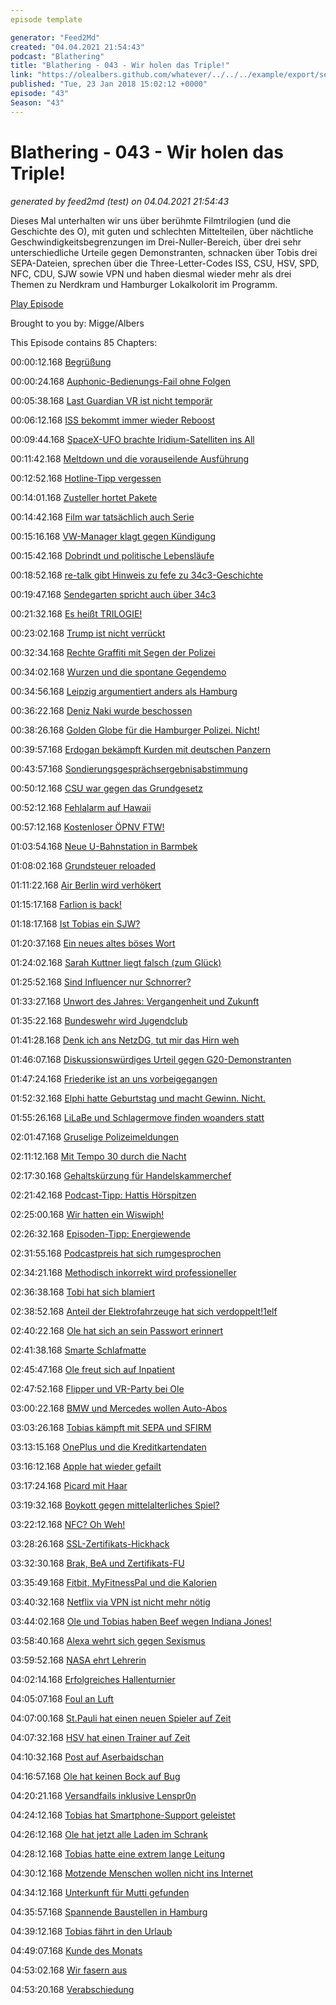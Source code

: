 ```yaml
---
episode template

generator: "Feed2Md"
created: "04.04.2021 21:54:43"
podcast: "Blathering"
title: "Blathering - 043 - Wir holen das Triple!"
link: "https://olealbers.github.com/whatever/../../../example/export/seasons/3/2018/1/Blathering - 043 - Wir holen das Triple!.md"
published: "Tue, 23 Jan 2018 15:02:12 +0000"
episode: "43"
Season: "43"
---
```


# Blathering - 043 - Wir holen das Triple!
_generated by feed2md (test) on 04.04.2021 21:54:43_

Dieses Mal unterhalten wir uns über berühmte Filmtrilogien (und die Geschichte des O), mit guten und schlechten Mittelteilen, über nächtliche Geschwindigkeitsbegrenzungen im Drei-Nuller-Bereich, über drei sehr unterschiedliche Urteile gegen Demonstranten, schnacken über Tobis drei SEPA-Dateien, sprechen über die Three-Letter-Codes ISS, CSU, HSV, SPD, NFC, CDU, SJW sowie VPN und haben diesmal wieder mehr als drei Themen zu Nerdkram und Hamburger Lokalkolorit im Programm.

[Play Episode](https://www.blathering.de/podlove/file/402/s/feed/c/mp3/blathering_043.mp3)

Brought to you by: Migge/Albers

This Episode contains 85 Chapters:


00:00:12.168 [Begrüßung]()

00:00:24.168 [Auphonic-Bedienungs-Fail ohne Folgen](https://twitter.com/MartinRuetzler/status/950663301993811969)

00:05:38.168 [Last Guardian VR ist nicht temporär](http://www.gamepro.de/artikel/the-last-guardian-adventure-bekommt-standalone-vr-demo-schon-naechste-woche,3323342.html)

00:06:12.168 [ISS bekommt immer wieder Reboost](https://www.youtube.com/watch?v=CsZUkrGGfuo)

00:09:44.168 [SpaceX-UFO brachte Iridium-Satelliten ins All](https://twitter.com/ComPod/status/951089430089097217)

00:11:42.168 [Meltdown und die vorauseilende Ausführung](https://en.wikipedia.org/wiki/Meltdown_(security_vulnerability)#Background_%E2%80%93_modern_CPU_design)

00:12:52.168 [Hotline-Tipp vergessen](https://www.paketda.de/dhl/dhl-hotline.php)

00:14:01.168 [Zusteller hortet Pakete](https://www.merkur.de/lokales/fuerstenfeldbruck/groebenzell-ort28765/zusteller-entsorgt-online-pakete-polizei-als-paket-station-9498585.html)

00:14:42.168 [Film war tatsächlich auch Serie](https://de.wikipedia.org/wiki/Alien_Nation_(Fernsehserie))

00:15:16.168 [VW-Manager klagt gegen Kündigung](http://www.tagesschau.de/wirtschaft/vw-kuendigung-103.html)

00:15:42.168 [Dobrindt und politische Lebensläufe](https://www.alexander-dobrindt.org/pers%C3%B6nliches/)

00:18:52.168 [re-talk gibt Hinweis zu fefe zu 34c3-Geschichte](https://blog.fefe.de/?ts=a4b95c21)

00:19:47.168 [Sendegarten spricht auch über 34c3](https://sendegarten.de/2018/01/21/seg043-rollrasen/)

00:21:32.168 [Es heißt TRILOGIE!](https://twitter.com/MartinRuetzler/status/953874175189569537)

00:23:02.168 [Trump ist nicht verrückt](http://wochendaemmerung.de/127-geistig-fit-aber-ohne-regierung/)

00:32:34.168 [Rechte Graffiti mit Segen der Polizei](https://www.tag24.de/nachrichten/chemnitz-sachsen-sonnenberg-sonnenstrasse-martinstrasse-nazi-schmierereien-jakobstrasse-baecker-yavuz-kaya-418545)

00:34:02.168 [Wurzen und die spontane Gegendemo](https://www.tag24.de/nachrichten/kundgebung-gegen-rechte-gewalt-in-wurzen-polizei-alles-friedlich-d510475)

00:34:56.168 [Leipzig argumentiert anders als Hamburg](http://www.taz.de/!5476602/)

00:36:22.168 [Deniz Naki wurde beschossen](http://www.dw.com/de/naki-ich-bin-kein-politiker-ich-bin-ein-sportler/a-42088153)

00:38:26.168 [Golden Globe für die Hamburger Polizei. Nicht!](https://www.zdf.de/nachrichten/heute/fatih-akin-gewinnt-golden-globe-mit-aus-dem-nichts-100.html)

00:39:57.168 [Erdogan bekämpft Kurden mit deutschen Panzern](https://www.stern.de/politik/ausland/warum-greift-nato-partner-tuerkei-den-nato-verbuendeten-ypg-an--7832636.html)

00:43:57.168 [Sondierungsgesprächsergebnisabstimmung](https://twitter.com/sixtus/status/950307096544927744)

00:50:12.168 [CSU war gegen das Grundgesetz](https://de.wikipedia.org/wiki/Grundgesetz_f%C3%BCr_die_Bundesrepublik_Deutschland#Genehmigung_und_Ratifikation_des_Grundgesetzes)

00:52:12.168 [Fehlalarm auf Hawaii](https://www.derstandard.de/story/2000072435787/passwort-fuer-hawaiis-alarmdienst-war-in-oeffentlichem-foto-sichtbar)

00:57:12.168 [Kostenloser ÖPNV FTW!](https://www.youtube.com/watch?v=7fD2sOfEWhg)

01:03:54.168 [Neue U-Bahnstation in Barmbek](https://www.abendblatt.de/hamburg/article213143831/Rot-Gruen-plant-neue-U-Bahnstation-in-Barmbek-Nord.html)

01:08:02.168 [Grundsteuer reloaded](http://www.wiwo.de/politik/deutschland/kostenexplosion-warum-die-grundsteuer-so-teuer-werden-kann/20874328.html)

01:11:22.168 [Air Berlin wird verhökert](https://www.dechow.de/auction/lot/30851)

01:15:17.168 [Farlion is back!](https://plus.google.com/)

01:18:17.168 [Ist Tobias ein SJW?](https://twitter.com/tmigge/status/954434122960834560)

01:20:37.168 [Ein neues altes böses Wort](https://de.wikipedia.org/wiki/Winkeladvokat)

01:24:02.168 [Sarah Kuttner liegt falsch (zum Glück)](https://twitter.com/tmigge/status/953700265978400768)

01:25:52.168 [Sind Influencer nur Schnorrer?](https://twitter.com/tmigge/status/954394271137845248)

01:33:27.168 [Unwort des Jahres: Vergangenheit und Zukunft](https://de.wikipedia.org/wiki/Unwort_des_Jahres_(Deutschland))

01:35:22.168 [Bundeswehr wird Jugendclub](https://www.weser-kurier.de/deutschland-welt/deutschland-welt-politik_artikel,-bundeswehr-zahl-der-minderjaehrigen-soldaten-hat-sich-verdreifacht-_arid,1687660.html)

01:41:28.168 [Denk ich ans NetzDG, tut mir das Hirn weh](https://www.kuechenstud.io/lagedernation/2018/01/20/ldn083-regierungsbildung-spd-parteitag-bayern-plan-asylzahlen-post-us-shutdown/)

01:46:07.168 [Diskussionswürdiges Urteil gegen G20-Demonstranten](https://plus.google.com/109340908487231171279/posts/NHpW5YmbhG1)

01:47:24.168 [Friederike ist an uns vorbeigegangen](https://www.flightradar24.com/data/aircraft/f-gstb#1028bdfc)

01:52:32.168 [Elphi hatte Geburtstag und macht Gewinn. Nicht.](https://www.abendblatt.de/hamburg/elbphilharmonie/article213055913/Die-Elbphilharmonie-macht-542-000-Euro-Gewinn.html)

01:55:26.168 [LiLaBe und Schlagermove finden woanders statt](http://www.lilabe.de/)

02:01:47.168 [Gruselige Polizeimeldungen](https://www.presseportal.de/blaulicht/pm/6337/3840017)

02:11:12.168 [Mit Tempo 30 durch die Nacht](http://www.hamburg.de/pressearchiv-fhh/10234572/2018-01-10-bue-tempo30-nachts/)

02:17:30.168 [Gehaltskürzung für Handelskammerchef](https://www.ndr.de/nachrichten/hamburg/Handelskammer-Hauptgeschaeftsfuehrer-tritt-zurueck,handelskammer248.html)

02:21:42.168 [Podcast-Tipp: Hattis Hörspitzen](http://hoerspitzen.de/)

02:25:00.168 [Wir hatten ein Wiswiph!](https://twitter.com/blubberfrosch/status/951687924537614336)

02:26:32.168 [Episoden-Tipp: Energiewende](https://forschergeist.de/podcast/fg053-energiewende/)

02:31:55.168 [Podcastpreis hat sich rumgesprochen](http://whats-in-your-pants.de/)

02:34:21.168 [Methodisch inkorrekt wird professioneller](http://minkorrekt.de/)

02:36:38.168 [Tobi hat sich blamiert](https://podseed.org/)

02:38:52.168 [Anteil der Elektrofahrzeuge hat sich verdoppelt!1elf](https://t3n.de/news/elektromobilitaet-elektroautos-deutschland-918803/)

02:40:22.168 [Ole hat sich an sein Passwort erinnert]()

02:41:38.168 [Smarte Schlafmatte](https://health.nokia.com/de/de/sleep)

02:45:47.168 [Ole freut sich auf Inpatient](https://www.playstation.com/de-de/games/the-inpatient-ps4/)

02:47:52.168 [Flipper und VR-Party bei Ole](https://twitter.com/tmigge/status/954810971759005698)

03:00:22.168 [BMW und Mercedes wollen Auto-Abos](https://www.golem.de/news/vertriebsmodell-bmw-und-mercedes-wollen-auto-abos-anbieten-1801-132204.html)

03:03:26.168 [Tobias kämpft mit SEPA und SFIRM](https://www.hettwer-beratung.de/sepa-spezialwissen/sepa-kontoverbindungsdaten/iban-only-verfahren/)

03:13:15.168 [OnePlus und die Kreditkartendaten](https://www.golem.de/news/magento-kreditkartendaten-von-bis-zu-40-000-oneplus-kaeufern-kopiert-1801-132267.html)

03:16:12.168 [Apple hat wieder gefailt](https://www.heise.de/mac-and-i/meldung/Textbombe-crasht-iOS-und-macOS-3943828.html)

03:17:24.168 [Picard mit Haar](https://plus.google.com/+MarcoModano/posts/B7uSQCTYU55)

03:19:32.168 [Boykott gegen mittelalterliches Spiel?](http://fried-phoenix.de/2018/01/14/kingdom-come-deliverance-kontroverse/)

03:22:12.168 [NFC? Oh Weh!](https://media.ccc.de/v/34c3-9092-ladeinfrastruktur_fur_elektroautos_ausbau_statt_sicherheit)

03:28:26.168 [SSL-Zertifikats-Hickhack](https://letsencrypt.org/)

03:32:30.168 [Brak, BeA und Zertifikats-FU](https://www.golem.de/news/bea-noch-mehr-sicherheitsluecken-im-anwaltspostfach-1801-131942.html)

03:35:49.168 [Fitbit, MyFitnessPal und die Kalorien](https://www.onmeda.de/selbsttests/tagesbedarfsrechner.html)

03:40:32.168 [Netflix via VPN ist nicht mehr nötig](https://www.youtube.com/watch?v=n36a-ST_83o)

03:44:02.168 [Ole und Tobias haben Beef wegen Indiana Jones!](https://twitter.com/stammtischphilo/status/952658809893335040)

03:58:40.168 [Alexa wehrt sich gegen Sexismus](http://winfuture.de/news,101569.html)

03:59:52.168 [NASA ehrt Lehrerin](https://de.wikipedia.org/wiki/Christa_McAuliffe)

04:02:14.168 [Erfolgreiches Hallenturnier](http://www.sportnord.de/news/?news_id=33872)

04:05:07.168 [Foul an Luft](https://twitter.com/stammtischphilo/status/952863939230076928)

04:07:00.168 [St.Pauli hat einen neuen Spieler auf Zeit](https://www.transfermarkt.de/fix-fc-st-pauli-bestatigt-verlinden-leihe-aus-stoke/view/news/298277)

04:07:32.168 [HSV hat einen Trainer auf Zeit](https://www.mopo.de/sport/hsv/neuer-hsv-coach-hollerbach--die-mannschaft-ist-verunsichert--29539096)

04:10:32.168 [Post auf Aserbaidschan](https://www.instagram.com/p/BeFPEP_hDVD/)

04:16:57.168 [Ole hat keinen Bock auf Bug](https://twitter.com/stammtischphilo/status/951141349935460352)

04:20:21.168 [Versandfails inklusive Lenspr0n](https://de.wikipedia.org/wiki/Objektivschelle)

04:24:12.168 [Tobias hat Smartphone-Support geleistet]()

04:26:12.168 [Ole hat jetzt alle Laden im Schrank]()

04:28:12.168 [Tobias hatte eine extrem lange Leitung](https://twitter.com/stammtischphilo/status/951757984648126464)

04:30:12.168 [Motzende Menschen wollen nicht ins Internet](https://www.flickr.com/groups/happyshooting/pool/tags/hsbaustelle)

04:34:12.168 [Unterkunft für Mutti gefunden]()

04:35:57.168 [Spannende Baustellen in Hamburg](https://www.abendblatt.de/hamburg/wandsbek/article124136535/So-soll-die-Hammer-Strasse-einmal-aussehen.html)

04:39:12.168 [Tobias fährt in den Urlaub](https://www.goingelectric.de/)

04:49:07.168 [Kunde des Monats]()

04:53:02.168 [Wir fasern aus]()

04:53:20.168 [Verabschiedung]()


